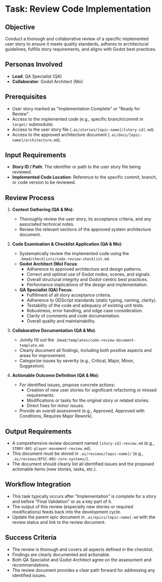 # Task: Review Code Implementation

## Objective
Conduct a thorough and collaborative review of a specific implemented user story to ensure it meets quality standards, adheres to architectural guidelines, fulfills story requirements, and aligns with Godot best practices.

## Personas Involved
- **Lead**: QA Specialist (QA)
- **Collaborator**: Godot Architect (Mo)

## Prerequisites
- User story marked as "Implementation Complete" or "Ready for Review".
- Access to the implemented code (e.g., specific branch/commit in `target/` submodule).
- Access to the user story file (`.ai/stories/[epic-name]/[story-id].md`).
- Access to the approved architecture document (`.ai/docs/[epic-name]/architecture.md`).

## Input Requirements
- **Story ID / Path**: The identifier or path to the user story file being reviewed.
- **Implemented Code Location**: Reference to the specific commit, branch, or code version to be reviewed.

## Review Process

1.  **Context Gathering (QA & Mo)**:
    *   Thoroughly review the user story, its acceptance criteria, and any associated technical notes.
    *   Review the relevant sections of the approved system architecture document.

2.  **Code Examination & Checklist Application (QA & Mo)**:
    *   Systematically review the implemented code using the `.bmad/checklists/code-review-checklist.md`.
    *   **Godot Architect (Mo) Focus**:
        *   Adherence to approved architecture and design patterns.
        *   Correct and optimal use of Godot nodes, scenes, and signals.
        *   Overall structural integrity and Godot-centric best practices.
        *   Performance implications of the design and implementation.
    *   **QA Specialist (QA) Focus**:
        *   Fulfillment of all story acceptance criteria.
        *   Adherence to GDScript standards (static typing, naming, clarity).
        *   Testability of the code and adequacy of existing unit tests.
        *   Robustness, error handling, and edge case consideration.
        *   Clarity of comments and code documentation.
        *   Overall quality and maintainability.

3.  **Collaborative Documentation (QA & Mo)**:
    *   Jointly fill out the `.bmad/templates/code-review-document-template.md`.
    *   Clearly document all findings, including both positive aspects and areas for improvement.
    *   Categorize issues by severity (e.g., Critical, Major, Minor, Suggestion).

4.  **Actionable Outcome Definition (QA & Mo)**:
    *   For identified issues, propose concrete actions:
        *   Creation of new user stories for significant refactoring or missed requirements.
        *   Modifications or tasks for the original story or related stories.
        *   Direct fixes for minor issues.
    *   Provide an overall assessment (e.g., Approved, Approved with Conditions, Requires Major Rework).

## Output Requirements
- A comprehensive review document named `[story-id]-review.md` (e.g., `STORY-001-player-movement-review.md`).
- This document must be stored in `.ai/reviews/[epic-name]/` (e.g., `.ai/reviews/EPIC-001-core-systems/`).
- The document should clearly list all identified issues and the proposed actionable items (new stories, tasks, etc.).

## Workflow Integration
- This task typically occurs after "Implementation" is complete for a story and before "Final Validation" or as a key part of it.
- The output of this review (especially new stories or required modifications) feeds back into the development cycle.
- Update the parent epic document in `.ai/epics/[epic-name].md` with the review status and link to the review document.

## Success Criteria
- The review is thorough and covers all aspects defined in the checklist.
- Findings are clearly documented and actionable.
- Both QA Specialist and Godot Architect agree on the assessment and recommendations.
- The review document provides a clear path forward for addressing any identified issues.
